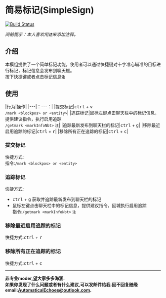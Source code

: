 # 简易标记(SimpleSign)
[![Build Status](https://img.shields.io/badge/MinecraftForge-1.19.x-brightgreen)](https://github.com/MinecraftForge/MinecraftForge?branch=1.20.x)

_阅前提示：本人喜欢用<span title="如果影响你观看就先给你道个歉啦！>-<" >**`注`**</span>来添加注释。_
## 介绍

本模组提供了一个简单标记功能，使用者可以通过快捷键对十字准心瞄准的目标进行标记，标记信息会发布到聊天框。  
按下快捷键或者点击标记信息<span title="点击标记信息提供的是建议指令，因为本质上是指令模组，点击完提交即可" >**`注`**</span>

## 使用

|行为|操作|
|---|：---：|
|提交标记|<kbd>ctrl</kbd> + <kbd>v</kbd> <br> `/mark <blockpos> or <entity>`|
|追踪标记|鼠标左键点击聊天栏中的标记信息，提供建议指令，执行启用追踪 <br> `/getmark <markInfoNbt>` <span title="不建议手写，因为是NBT" >`注`</span>|
|追踪最新发布到聊天栏的标记|<kbd>ctrl</kbd> + <kbd>g</kbd>|
|移除最近启用追踪的标记|<kbd>ctrl</kbd> + <kbd>r</kbd>|
|移除所有正在追踪的标记|<kbd>ctrl</kbd> + <kbd>c</kbd>|

### 提交标记
 快捷方式:  
 指令:`/mark <blockpos> or <entity>`  

### 追踪标记
 快捷方式:  
 - <kbd>ctrl</kbd> + <kbd>g</kbd> 获取并追踪最新发布到聊天栏的标记  
 - 鼠标左键点击聊天栏中的标记信息，提供建议指令，回城执行启用追踪  
 指令:`/getmark <markInfoNbt>` <span title="不建议手写，因为是NBT" >`注`</span>  

### 移除最近启用追踪的标记
 快捷方式:<kbd>ctrl</kbd> + <kbd>r</kbd>  

### 移除所有正在追踪的标记
 快捷方式:<kbd>ctrl</kbd> + <kbd>c</kbd>  
___
**非专业moder,望大家多多海涵.  
如果你发现了什么问题或者有什么建议,可以发邮件给我.~~回不回复随缘~~  
email:AutomaticalEchoes@outlook.com.**
